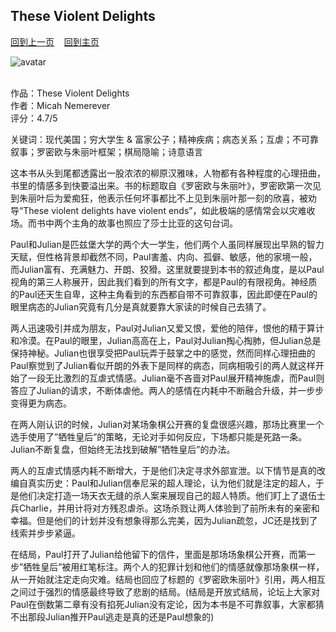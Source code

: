 ## These Violent Delights
[回到上一页](https://boheme130.github.io/Reviews/)  &nbsp;&nbsp;  [回到主页](https://boheme130.github.io/Fiction.git.io/)

![avatar](https://loebandleopold.files.wordpress.com/2020/09/71fkalpso5l.jpg?w=920&h=383&crop=1)
<br>
<br>

作品：These Violent Delights<br>
作者：Micah Nemerever<br>
评分：4.7/5<br>

关键词：现代美国；穷大学生 & 富家公子；精神疾病；病态关系；互虐；不可靠叙事；罗密欧与朱丽叶框架；棋局隐喻；诗意语言

这本书从头到尾都透露出一股浓浓的柳原汉雅味，人物都有各种程度的心理扭曲，书里的情感多到快要溢出来。书的标题取自《罗密欧与朱丽叶》，罗密欧第一次见到朱丽叶后为爱痴狂，他表示任何坏事都比不上见到朱丽叶那一刻的欣喜，被劝导“These violent delights have violent ends”，如此极端的感情常会以灾难收场。而书中两个主角的故事也照应了莎士比亚的这句台词。

Paul和Julian是匹兹堡大学的两个大一学生，他们两个人虽同样展现出早熟的智力天赋，但性格背景却截然不同，Paul害羞、内向、孤僻、敏感，他的家境一般，而Julian富有、充满魅力、开朗、狡猾。这里就要提到本书的叙述角度，是以Paul视角的第三人称展开，因此我们看到的所有文字，都是Paul的有限视角。神经质的Paul还天生自卑，这种主角看到的东西都自带不可靠叙事，因此即便在Paul的眼里病态的Julian究竟有几分是真就要靠大家读的时候自己去猜了。

两人迅速吸引并成为朋友，Paul对Julian又爱又恨，爱他的陪伴，恨他的精于算计和冷漠。在Paul的眼里，Julian高高在上，Paul对Julian掏心掏肺，但Julian总是保持神秘。Julian也很享受把Paul玩弄于鼓掌之中的感觉，然而同样心理扭曲的Paul察觉到了Julian看似开朗的外表下是同样的病态，同病相吸引的两人就这样开始了一段无比激烈的互虐式情感。Julian毫不吝啬对Paul展开精神施虐，而Paul则答应了Julian的请求，不断体虐他。两人的感情在内耗中不断融合升级，并一步步变得更为病态。

在两人刚认识的时候，Julian对某场象棋公开赛的复盘很感兴趣，那场比赛里一个选手使用了”牺牲皇后”的策略，无论对手如何反应，下场都只能是死路一条。Julian不断复盘，但始终无法找到破解”牺牲皇后”的办法。

两人的互虐式情感内耗不断增大，于是他们决定寻求外部宣泄。以下情节是真的改编自真实历史：Paul和Julian信奉尼采的超人理论，认为他们就是注定的超人，于是他们决定打造一场天衣无缝的杀人案来展现自己的超人特质。他们盯上了退伍士兵Charlie，并用计将对方残忍虐杀。这场杀戮让两人体验到了前所未有的亲密和幸福。但是他们的计划并没有想象得那么完美，因为Julian疏忽，JC还是找到了线索并步步紧逼。

在结局，Paul打开了Julian给他留下的信件，里面是那场场象棋公开赛，而第一步”牺牲皇后”被用红笔标注。两个人的犯罪计划和他们的情感就像那场象棋一样，从一开始就注定走向灾难。结局也回应了标题的《罗密欧朱丽叶》引用，两人相互之间过于强烈的情感最终导致了悲剧的结局。(结局是开放式结局，论坛上大家对Paul在倒数第二章有没有掐死Julian没有定论，因为本书是不可靠叙事，大家都猜不出那段Julian推开Paul逃走是真的还是Paul想象的)